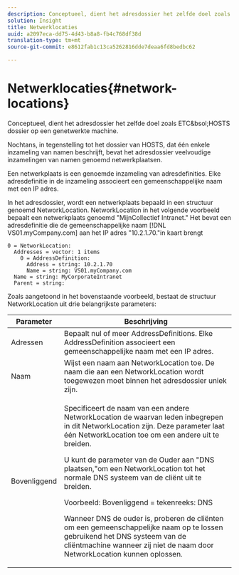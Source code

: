 ```yaml
---
description: Conceptueel, dient het adresdossier het zelfde doel zoals ETC&bsol;HOSTS dossier op een genetwerkte machine.
solution: Insight
title: Netwerklocaties
uuid: a2097eca-dd75-4d43-b8a8-fb4c768df38d
translation-type: tm+mt
source-git-commit: e8612fab1c13ca5262816dde7deaa6fd8bedbc62

---
```



# Netwerklocaties{#network-locations}

Conceptueel, dient het adresdossier het zelfde doel zoals ETC&amp;bsol;HOSTS dossier op een genetwerkte machine.

Nochtans, in tegenstelling tot het dossier van HOSTS, dat één enkele inzameling van namen beschrijft, bevat het adresdossier veelvoudige inzamelingen van namen genoemd netwerkplaatsen.

Een netwerkplaats is een genoemde inzameling van adresdefinities. Elke adresdefinitie in de inzameling associeert een gemeenschappelijke naam met een IP adres.

In het adresdossier, wordt een netwerkplaats bepaald in een structuur genoemd NetworkLocation. NetworkLocation in het volgende voorbeeld bepaalt een netwerkplaats genoemd &quot;MijnCollectief Intranet.&quot; Het bevat een adresdefinitie die de gemeenschappelijke naam [!DNL VS01.myCompany.com] aan het IP adres &quot;10.2.1.70.&quot;in kaart brengt

```
0 = NetworkLocation: 
  Addresses = vector: 1 items
    0 = AddressDefinition: 
      Address = string: 10.2.1.70
      Name = string: VS01.myCompany.com
  Name = string: MyCorporateIntranet
  Parent = string: 
```

Zoals aangetoond in het bovenstaande voorbeeld, bestaat de structuur NetworkLocation uit drie belangrijkste parameters:

<table id="table_9142A0EFA15E4C37975E7ACE234F6FDD"> 
 <thead> 
  <tr> 
   <th colname="col1" class="entry"> Parameter </th> 
   <th colname="col2" class="entry"> Beschrijving </th> 
  </tr> 
 </thead>
 <tbody> 
  <tr> 
   <td colname="col1"> Adressen </td> 
   <td colname="col2"> Bepaalt nul of meer AddressDefinitions. Elke AddressDefinition associeert een gemeenschappelijke naam met een IP adres. </td> 
  </tr> 
  <tr> 
   <td colname="col1"> Naam </td> 
   <td colname="col2"> Wijst een naam aan NetworkLocation toe. De naam die aan een NetworkLocation wordt toegewezen moet binnen het adresdossier uniek zijn. </td> 
  </tr> 
  <tr> 
   <td colname="col1"> Bovenliggend </td> 
   <td colname="col2"> <p>Specificeert de naam van een andere NetworkLocation de waarvan leden inbegrepen in dit NetworkLocation zijn. Deze parameter laat één NetworkLocation toe om een andere uit te breiden. </p> <p>U kunt de parameter van de Ouder aan "DNS plaatsen,"om een NetworkLocation tot het normale DNS systeem van de cliënt uit te breiden. </p> <p>Voorbeeld: Bovenliggend = tekenreeks: DNS </p> <p>Wanneer DNS de ouder is, proberen de cliënten om een gemeenschappelijke naam op te lossen gebruikend het DNS systeem van de cliëntmachine wanneer zij niet de naam door NetworkLocation kunnen oplossen. </p> </td> 
  </tr> 
 </tbody> 
</table>

